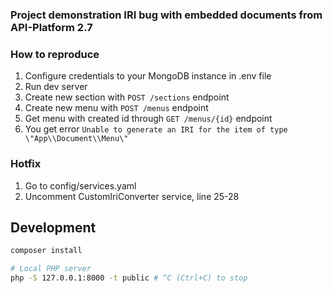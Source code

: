### Project demonstration IRI bug with embedded documents from API-Platform 2.7

### How to reproduce
1. Configure credentials to your MongoDB instance in .env file
2. Run dev server
3. Create new section with `POST /sections` endpoint
4. Create new menu with `POST /menus` endpoint
5. Get menu with created id through `GET /menus/{id}` endpoint
6. You get error `Unable to generate an IRI for the item of type \"App\\Document\\Menu\"`

### Hotfix
1. Go to config/services.yaml
2. Uncomment CustomIriConverter service, line 25-28

## Development
```bash
composer install

# Local PHP server
php -S 127.0.0.1:8000 -t public # ^C (Ctrl+C) to stop
```

